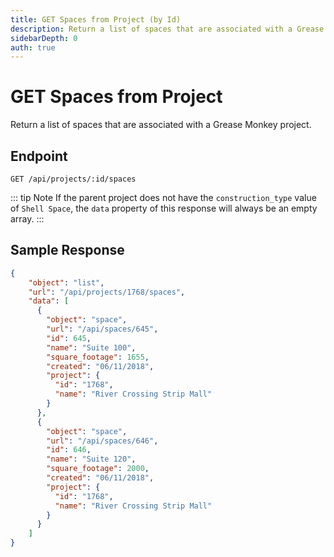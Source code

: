 ```yaml
---
title: GET Spaces from Project (by Id)
description: Return a list of spaces that are associated with a Grease Monkey project.
sidebarDepth: 0
auth: true
---
```


# GET Spaces from Project

Return a list of spaces that are associated with a Grease Monkey project.

## Endpoint

``` http
GET /api/projects/:id/spaces
```

::: tip Note
If the parent project does not have the `construction_type` value of `Shell Space`, the `data` property of this response will always be an empty array.
:::

## Sample Response

```json
{
    "object": "list",
    "url": "/api/projects/1768/spaces",
    "data": [
      {
        "object": "space",
        "url": "/api/spaces/645",
        "id": 645,
        "name": "Suite 100",
        "square_footage": 1655,
        "created": "06/11/2018",
        "project": {
          "id": "1768",
          "name": "River Crossing Strip Mall"
        }
      },
      {
        "object": "space",
        "url": "/api/spaces/646",
        "id": 646,
        "name": "Suite 120",
        "square_footage": 2000,
        "created": "06/11/2018",
        "project": {
          "id": "1768",
          "name": "River Crossing Strip Mall"
        }
      }
    ]
}
```